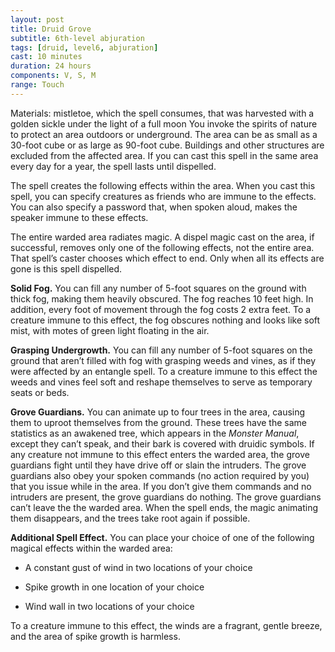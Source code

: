 ```yaml
---
layout: post
title: Druid Grove
subtitle: 6th-level abjuration
tags: [druid, level6, abjuration]
cast: 10 minutes
duration: 24 hours
components: V, S, M
range: Touch
---
```

Materials: mistletoe, which the spell consumes, that was harvested with a golden sickle under the light of a full moon
You invoke the spirits of nature to protect an area outdoors or underground. The area can be as small as a 30-foot cube or as large as 90-foot cube. Buildings and other structures are excluded from the affected area. If you can cast this spell in the same area every day for a year, the spell lasts until dispelled.

The spell creates the following effects within the area. When you cast this spell, you can specify creatures as friends who are immune to the effects. You can also specify a password that, when spoken aloud, makes the speaker immune to these effects.

The entire warded area radiates magic. A dispel magic cast on the area, if successful, removes only one of the following effects, not the entire area. That spell’s caster chooses which effect to end. Only when all its effects are gone is this spell dispelled.

**Solid Fog.** You can fill any number of 5-foot squares on the ground with thick fog, making them heavily obscured. The fog reaches 10 feet high. In addition, every foot of movement through the fog costs 2 extra feet. To a creature immune to this effect, the fog obscures nothing and looks like soft mist, with motes of green light floating in the air.

**Grasping Undergrowth.** You can fill any number of 5-foot squares on the ground that aren’t filled with fog with grasping weeds and vines, as if they were affected by an entangle spell. To a creature immune to this effect the weeds and vines feel soft and reshape themselves to serve as temporary seats or beds.

**Grove Guardians.** You can animate up to four trees in the area, causing them to uproot themselves from the ground. These trees have the same statistics as an awakened tree, which appears in the *Monster Manual*, except they can’t speak, and their bark is covered with druidic symbols. If any creature not immune to this effect enters the warded area, the grove guardians fight until they have drive off or slain the intruders. The grove guardians also obey your spoken commands (no action required by you) that you issue while in the area. If you don’t give them commands and no intruders are present, the grove guardians do nothing. The grove guardians can’t leave the the warded area. When the spell ends, the magic animating them disappears, and the trees take root again if possible.

**Additional Spell Effect.** You can place your choice of one of the following magical effects within the warded area:

* A constant gust of wind in two locations of your choice

* Spike growth in one location of your choice

* Wind wall in two locations of your choice

To a creature immune to this effect, the winds are a fragrant, gentle breeze, and the area of spike growth is harmless.